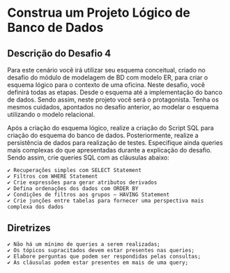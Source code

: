  # Construa um Projeto Lógico de Banco de Dados

## Descrição do Desafio 4

Para este cenário você irá utilizar seu esquema conceitual, criado no desafio do módulo de modelagem de BD com modelo ER, para criar o esquema lógico para o contexto de uma oficina. Neste desafio, você definirá todas as etapas. Desde o esquema até a implementação do banco de dados. Sendo assim, neste projeto você será o protagonista. Tenha os mesmos cuidados, apontados no desafio anterior, ao modelar o esquema utilizando o modelo relacional.

Após a criação do esquema lógico, realize a criação do Script SQL para criação do esquema do banco de dados. Posteriormente, realize a persistência de dados para realização de testes. Especifique ainda queries mais complexas do que apresentadas durante a explicação do desafio. Sendo assim, crie queries SQL com as cláusulas abaixo:

    ✔️ Recuperações simples com SELECT Statement
    ✔️ Filtros com WHERE Statement
    ✔️ Crie expressões para gerar atributos derivados
    ✔️ Defina ordenações dos dados com ORDER BY
    ✔️ Condições de filtros aos grupos – HAVING Statement
    ✔️ Crie junções entre tabelas para fornecer uma perspectiva mais complexa dos dados


## Diretrizes
    ✔️ Não há um mínimo de queries a serem realizadas;
    ✔️ Os tópicos supracitados devem estar presentes nas queries;
    ✔️ Elabore perguntas que podem ser respondidas pelas consultas;
    ✔️ As cláusulas podem estar presentes em mais de uma query;

    
